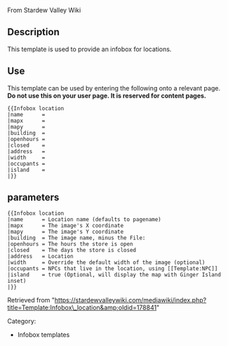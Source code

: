 From Stardew Valley Wiki

## Description

This template is used to provide an infobox for locations.

## Use

This template can be used by entering the following onto a relevant page. **Do not use this on your user page. It is reserved for content pages.**

```
{{Infobox location
|name      = 
|mapx      =
|mapy      =
|building  =
|openhours =
|closed    =
|address   =
|width     =
|occupants =
|island    =
|}}
```

## parameters

```
{{Infobox location
|name      = Location name (defaults to pagename)
|mapx      = The image's X coordinate
|mapy      = The image's Y coordinate
|building  = The image name, minus the File:
|openhours = The hours the store is open
|closed    = The days the store is closed
|address   = Location
|width     = Override the default width of the image (optional)
|occupants = NPCs that live in the location, using [[Template:NPC]]
|island    = true (Optional, will display the map with Ginger Island inset)
|}}
```

Retrieved from "https://stardewvalleywiki.com/mediawiki/index.php?title=Template:Infobox\_location&amp;oldid=178841"

Category:

- Infobox templates